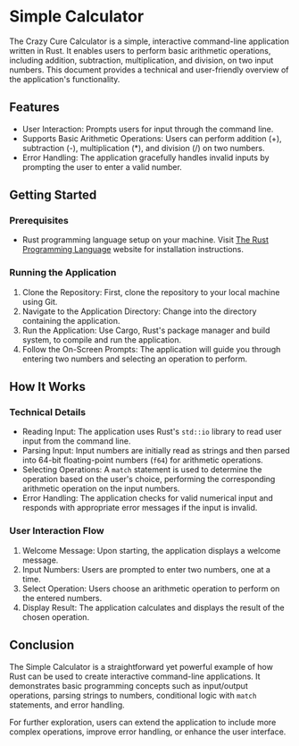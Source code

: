 # Simple Calculator

The Crazy Cure Calculator is a simple, interactive command-line application written in Rust. It enables users to perform basic arithmetic operations, including addition, subtraction, multiplication, and division, on two input numbers. This document provides a technical and user-friendly overview of the application's functionality.

## Features

- User Interaction: Prompts users for input through the command line.
- Supports Basic Arithmetic Operations: Users can perform addition (+), subtraction (-), multiplication (*), and division (/) on two numbers.
- Error Handling: The application gracefully handles invalid inputs by prompting the user to enter a valid number.

## Getting Started

### Prerequisites

- Rust programming language setup on your machine. Visit [The Rust Programming Language](https://www.rust-lang.org/) website for installation instructions.

### Running the Application

1. Clone the Repository: First, clone the repository to your local machine using Git.
2. Navigate to the Application Directory: Change into the directory containing the application.
3. Run the Application: Use Cargo, Rust's package manager and build system, to compile and run the application.
4. Follow the On-Screen Prompts: The application will guide you through entering two numbers and selecting an operation to perform.

## How It Works

### Technical Details

- Reading Input: The application uses Rust's `std::io` library to read user input from the command line.
- Parsing Input: Input numbers are initially read as strings and then parsed into 64-bit floating-point numbers (`f64`) for arithmetic operations.
- Selecting Operations: A `match` statement is used to determine the operation based on the user's choice, performing the corresponding arithmetic operation on the input numbers.
- Error Handling: The application checks for valid numerical input and responds with appropriate error messages if the input is invalid.

### User Interaction Flow

1. Welcome Message: Upon starting, the application displays a welcome message.
2. Input Numbers: Users are prompted to enter two numbers, one at a time.
3. Select Operation: Users choose an arithmetic operation to perform on the entered numbers.
4. Display Result: The application calculates and displays the result of the chosen operation.

## Conclusion

The Simple Calculator is a straightforward yet powerful example of how Rust can be used to create interactive command-line applications. It demonstrates basic programming concepts such as input/output operations, parsing strings to numbers, conditional logic with `match` statements, and error handling.

For further exploration, users can extend the application to include more complex operations, improve error handling, or enhance the user interface.

